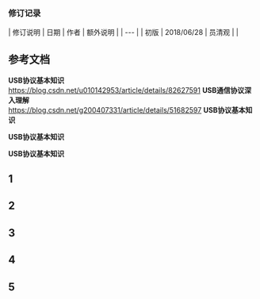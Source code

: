 ##

###  修订记录
| 修订说明 | 日期 | 作者 | 额外说明 |
| --- |
| 初版 | 2018/06/28 | 员清观 |  |

## 参考文档
**USB协议基本知识**<br>
  https://blog.csdn.net/u010142953/article/details/82627591
**USB通信协议深入理解**<br>
  https://blog.csdn.net/g200407331/article/details/51682597
**USB协议基本知识**<br>

**USB协议基本知识**<br>

**USB协议基本知识**<br>

## 1

## 2

## 3

## 4

## 5
